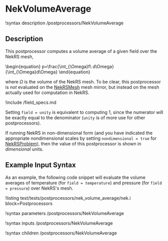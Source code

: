 # NekVolumeAverage

!syntax description /postprocessors/NekVolumeAverage

## Description

This postprocessor computes a volume average of a given field over the NekRS mesh,

\begin{equation}
p=\frac{\int_{\Omega}f\ d\Omega}{\int_{\Omega}d\Omega}
\end{equation}

where $\Omega$ is the volume of the NekRS mesh.
To be clear, this postprocessor is *not* evaluated on the
[NekRSMesh](/mesh/NekRSMesh.md) mesh mirror, but instead on the mesh actually
used for computation in NekRS.

!include /field_specs.md

Setting `field = unity` is equivalent to computing
1, since the numerator will be exactly equal to the denominator (`unity` is
of more use for other postprocessors).

If running NekRS in non-dimensional form (and you have indicated the
appropriate nondimensional scales by setting `nondimensional = true`
for [NekRSProblem](/problems/NekRSProblem.md)), then the value of this postprocessor
is shown in *dimensional* units.

## Example Input Syntax

As an example, the following code snippet will evaluate the volume averages of
temperature (for `field = temperature`) and pressure (for `field = pressure`) over NekRS's mesh.

!listing test/tests/postprocessors/nek_volume_average/nek.i
  block=Postprocessors

!syntax parameters /postprocessors/NekVolumeAverage

!syntax inputs /postprocessors/NekVolumeAverage

!syntax children /postprocessors/NekVolumeAverage
